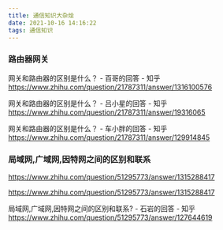```yaml
---
title: 通信知识大杂烩
date: 2021-10-16 14:16:22
tags: 通信知识
---
```


### 路由器网关
网关和路由器的区别是什么？ - 百哥的回答 - 知乎
https://www.zhihu.com/question/21787311/answer/1316100576

网关和路由器的区别是什么？ - 吕小星的回答 - 知乎
https://www.zhihu.com/question/21787311/answer/19316065

网关和路由器的区别是什么？ - 车小胖的回答 - 知乎
https://www.zhihu.com/question/21787311/answer/129914845

### 局域网,广域网,因特网之间的区别和联系
https://www.zhihu.com/question/51295773/answer/1315288417

https://www.zhihu.com/question/51295773/answer/1315288417

局域网,广域网,因特网之间的区别和联系? - 石岩的回答 - 知乎
https://www.zhihu.com/question/51295773/answer/127644619